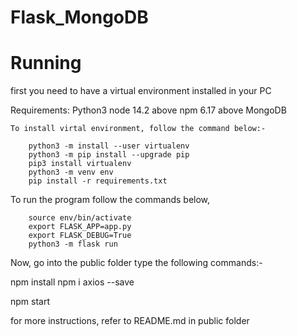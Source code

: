 # Flask_MongoDB

# Running

first you need to have a virtual environment installed in your PC

Requirements:
    Python3 
    node 14.2 above
    npm 6.17 above
    MongoDB

    To install virtal environment, follow the command below:-

```
    python3 -m install --user virtualenv
    python3 -m pip install --upgrade pip
    pip3 install virtualenv
    python3 -m venv env
    pip install -r requirements.txt
```

To run the program follow the commands below,

```
    source env/bin/activate
    export FLASK_APP=app.py
    export FLASK_DEBUG=True
    python3 -m flask run
```

Now, go into the public folder type the following commands:-

npm install
npm i axios --save

npm start 

for more instructions, refer to README.md in public folder
